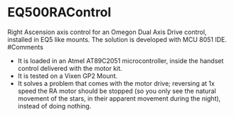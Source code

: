 # EQ500RAControl
Right Ascension axis control for an Omegon Dual Axis Drive control, installed in EQ5 like mounts. The solution is developed with MCU 8051 IDE. 
#Comments
- It is loaded in an Atmel AT89C2051 microcontroller, inside the handset control delivered with the motor kit.
- It is tested on a Vixen GP2 Mount.
- It solves a problem that comes with the motor drive; reversing at 1x speed the RA motor should be stopped (so you only see the natural movement of the stars, in their apparent movement during the night), instead of doing nothing.
